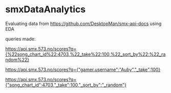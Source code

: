 # smxDataAnalytics

Evaluating data from https://github.com/DesktopMan/smx-api-docs using EDA

queries made:

https://api.smx.573.no/scores?q={%22song_chart_id%22:4703,%22_take%22:100,%22_sort_by%22:%22_random%22}

https://api.smx.573.no/scores?q={"gamer.username":"Auby","_take":100}

https://api.smx.573.no/scores?q={"song_chart_id":4703,"_take":100,"_sort_by":"_random"}

